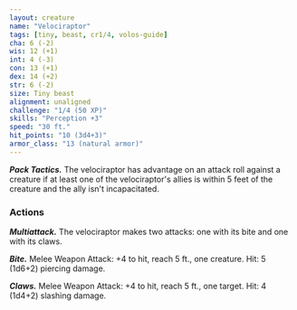 ```yaml
---
layout: creature
name: "Velociraptor"
tags: [tiny, beast, cr1/4, volos-guide]
cha: 6 (-2)
wis: 12 (+1)
int: 4 (-3)
con: 13 (+1)
dex: 14 (+2)
str: 6 (-2)
size: Tiny beast
alignment: unaligned
challenge: "1/4 (50 XP)"
skills: "Perception +3"
speed: "30 ft."
hit_points: "10 (3d4+3)"
armor_class: "13 (natural armor)"
---
```


***Pack Tactics.*** The velociraptor has advantage on an attack roll against a creature if at least one of the velociraptor's allies is within 5 feet of the creature and the ally isn't incapacitated.

### Actions

***Multiattack.*** The velociraptor makes two attacks: one with its bite and one with its claws.

***Bite.*** Melee Weapon Attack: +4 to hit, reach 5 ft., one creature. Hit: 5 (1d6+2) piercing damage.

***Claws.*** Melee Weapon Attack: +4 to hit, reach 5 ft., one target. Hit: 4 (1d4+2) slashing damage.

